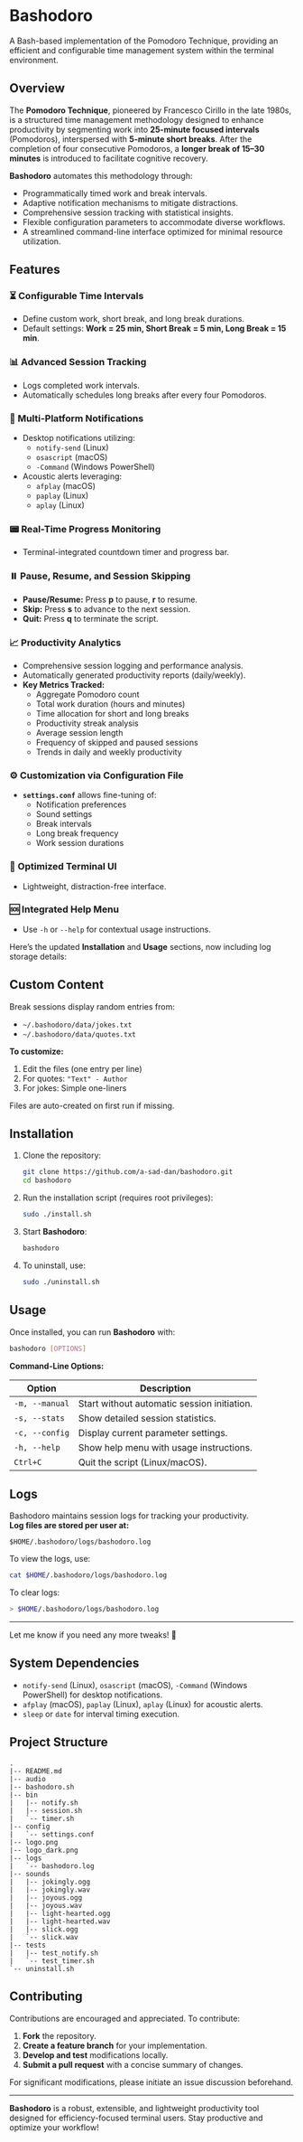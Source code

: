 # Bashodoro

A Bash-based implementation of the Pomodoro Technique, providing an efficient and configurable time management system within the terminal environment.

## Overview

The **Pomodoro Technique**, pioneered by Francesco Cirillo in the late 1980s, is a structured time management methodology designed to enhance productivity by segmenting work into **25-minute focused intervals** (Pomodoros), interspersed with **5-minute short breaks**. After the completion of four consecutive Pomodoros, a **longer break of 15–30 minutes** is introduced to facilitate cognitive recovery.

**Bashodoro** automates this methodology through:

- Programmatically timed work and break intervals.
- Adaptive notification mechanisms to mitigate distractions.
- Comprehensive session tracking with statistical insights.
- Flexible configuration parameters to accommodate diverse workflows.
- A streamlined command-line interface optimized for minimal resource utilization.

## Features

### ⏳ Configurable Time Intervals
- Define custom work, short break, and long break durations.
- Default settings: **Work = 25 min, Short Break = 5 min, Long Break = 15 min**.

### 📊 Advanced Session Tracking
- Logs completed work intervals.
- Automatically schedules long breaks after every four Pomodoros.

### 🔔 Multi-Platform Notifications
- Desktop notifications utilizing:
  - `notify-send` (Linux)
  - `osascript` (macOS)
  - `-Command` (Windows PowerShell)
- Acoustic alerts leveraging:
  - `afplay` (macOS)
  - `paplay` (Linux)
  - `aplay` (Linux)

### 📟 Real-Time Progress Monitoring
- Terminal-integrated countdown timer and progress bar.

### ⏸️ Pause, Resume, and Session Skipping
- **Pause/Resume:** Press **p** to pause, **r** to resume.
- **Skip:** Press **s** to advance to the next session.
- **Quit:** Press **q** to terminate the script.

### 📈 Productivity Analytics
- Comprehensive session logging and performance analysis.
- Automatically generated productivity reports (daily/weekly).
- **Key Metrics Tracked:**
  - Aggregate Pomodoro count
  - Total work duration (hours and minutes)
  - Time allocation for short and long breaks
  - Productivity streak analysis
  - Average session length
  - Frequency of skipped and paused sessions
  - Trends in daily and weekly productivity

### ⚙️ Customization via Configuration File
- **`settings.conf`** allows fine-tuning of:
  - Notification preferences
  - Sound settings
  - Break intervals
  - Long break frequency
  - Work session durations



### 🌙 Optimized Terminal UI
- Lightweight, distraction-free interface.

### 🆘 Integrated Help Menu
- Use `-h` or `--help` for contextual usage instructions.

Here’s the updated **Installation** and **Usage** sections, now including log storage details:

## Custom Content

Break sessions display random entries from:

- `~/.bashodoro/data/jokes.txt`
- `~/.bashodoro/data/quotes.txt`

**To customize:**
1. Edit the files (one entry per line)
2. For quotes: `"Text" - Author`
3. For jokes: Simple one-liners

Files are auto-created on first run if missing.

## Installation

1. Clone the repository:
   ```bash
   git clone https://github.com/a-sad-dan/bashodoro.git
   cd bashodoro
   ```

2. Run the installation script (requires root privileges):
   ```bash
   sudo ./install.sh
   ```

3. Start **Bashodoro**:
   ```bash
   bashodoro
   ```

4. To uninstall, use:
   ```bash
   sudo ./uninstall.sh
   ```


## Usage

Once installed, you can run **Bashodoro** with:

```bash
bashodoro [OPTIONS]
```

**Command-Line Options:**

| Option             | Description                                         |
|--------------------|-----------------------------------------------------|
| `-m, --manual`    | Start without automatic session initiation.         |
| `-s, --stats`     | Show detailed session statistics.                   |
| `-c, --config`    | Display current parameter settings.                 |
| `-h, --help`      | Show help menu with usage instructions.             |
| `Ctrl+C`          | Quit the script (Linux/macOS).                      |


## Logs

Bashodoro maintains session logs for tracking your productivity.  
**Log files are stored per user at:**
```
$HOME/.bashodoro/logs/bashodoro.log
```
To view the logs, use:
```bash
cat $HOME/.bashodoro/logs/bashodoro.log
```
To clear logs:
```bash
> $HOME/.bashodoro/logs/bashodoro.log
```

---

Let me know if you need any more tweaks! 🚀
## System Dependencies

- `notify-send` (Linux), `osascript` (macOS), `-Command` (Windows PowerShell) for desktop notifications.
- `afplay` (macOS), `paplay` (Linux), `aplay` (Linux) for acoustic alerts.
- `sleep` or `date` for interval timing execution.

## Project Structure

```
.
|-- README.md
|-- audio
|-- bashodoro.sh
|-- bin
|   |-- notify.sh
|   |-- session.sh
|   `-- timer.sh
|-- config
|   `-- settings.conf
|-- logo.png
|-- logo_dark.png
|-- logs
|   `-- bashodoro.log
|-- sounds
|   |-- jokingly.ogg
|   |-- jokingly.wav
|   |-- joyous.ogg
|   |-- joyous.wav
|   |-- light-hearted.ogg
|   |-- light-hearted.wav
|   |-- slick.ogg
|   `-- slick.wav
|-- tests
|   |-- test_notify.sh
|   `-- test_timer.sh
`-- uninstall.sh
```

## Contributing

Contributions are encouraged and appreciated. To contribute:

1. **Fork** the repository.
2. **Create a feature branch** for your implementation.
3. **Develop and test** modifications locally.
4. **Submit a pull request** with a concise summary of changes.

For significant modifications, please initiate an issue discussion beforehand.

---
**Bashodoro** is a robust, extensible, and lightweight productivity tool designed for efficiency-focused terminal users. Stay productive and optimize your workflow!

